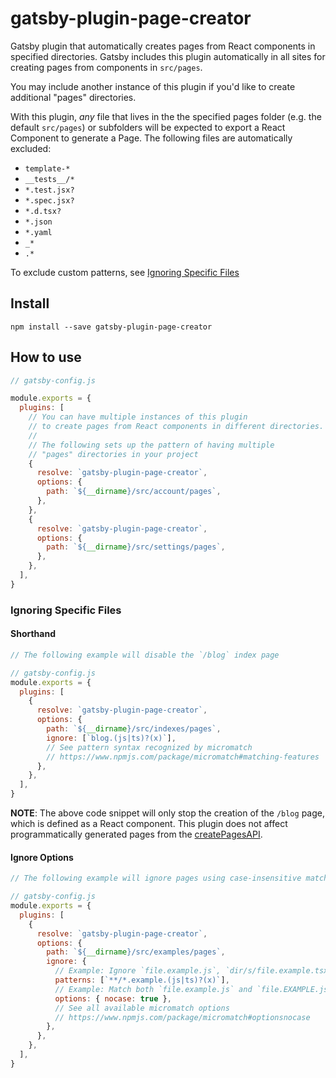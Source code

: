# gatsby-plugin-page-creator

Gatsby plugin that automatically creates pages from React components in specified directories. Gatsby
includes this plugin automatically in all sites for creating pages from components in `src/pages`.

You may include another instance of this plugin if you'd like to create additional "pages" directories.

With this plugin, _any_ file that lives in the the specified pages folder (e.g. the default `src/pages`) or subfolders will be expected to export a React Component to generate a Page. The following files are automatically excluded:

- `template-*`
- `__tests__/*`
- `*.test.jsx?`
- `*.spec.jsx?`
- `*.d.tsx?`
- `*.json`
- `*.yaml`
- `_*`
- `.*`

To exclude custom patterns, see [Ignoring Specific Files](#ignoring-specific-files)

## Install

`npm install --save gatsby-plugin-page-creator`

## How to use

```javascript
// gatsby-config.js

module.exports = {
  plugins: [
    // You can have multiple instances of this plugin
    // to create pages from React components in different directories.
    //
    // The following sets up the pattern of having multiple
    // "pages" directories in your project
    {
      resolve: `gatsby-plugin-page-creator`,
      options: {
        path: `${__dirname}/src/account/pages`,
      },
    },
    {
      resolve: `gatsby-plugin-page-creator`,
      options: {
        path: `${__dirname}/src/settings/pages`,
      },
    },
  ],
}
```

### Ignoring Specific Files

#### Shorthand

```javascript
// The following example will disable the `/blog` index page

// gatsby-config.js
module.exports = {
  plugins: [
    {
      resolve: `gatsby-plugin-page-creator`,
      options: {
        path: `${__dirname}/src/indexes/pages`,
        ignore: [`blog.(js|ts)?(x)`],
        // See pattern syntax recognized by micromatch
        // https://www.npmjs.com/package/micromatch#matching-features
      },
    },
  ],
}
```

**NOTE**: The above code snippet will only stop the creation of the `/blog` page, which is defined as a React component.
This plugin does not affect programmatically generated pages from the [createPagesAPI](https://gatsbyjs.org/docs/node-apis/#createPages).

#### Ignore Options

```javascript
// The following example will ignore pages using case-insensitive matching

// gatsby-config.js
module.exports = {
  plugins: [
    {
      resolve: `gatsby-plugin-page-creator`,
      options: {
        path: `${__dirname}/src/examples/pages`,
        ignore: {
          // Example: Ignore `file.example.js`, `dir/s/file.example.tsx`
          patterns: [`**/*.example.(js|ts)?(x)`],
          // Example: Match both `file.example.js` and `file.EXAMPLE.js`
          options: { nocase: true },
          // See all available micromatch options
          // https://www.npmjs.com/package/micromatch#optionsnocase
        },
      },
    },
  ],
}
```
